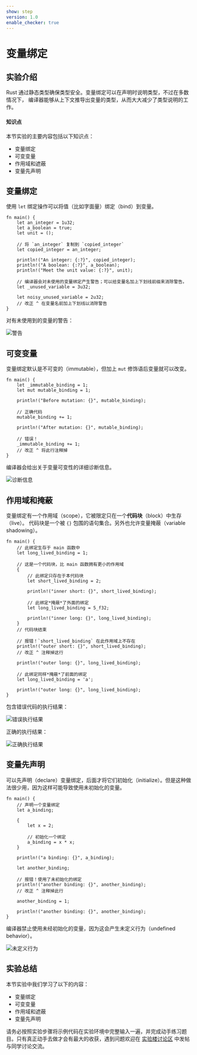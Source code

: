 ```yaml
---
show: step
version: 1.0
enable_checker: true
---
```



# 变量绑定

## 实验介绍

Rust 通过静态类型确保类型安全。变量绑定可以在声明时说明类型，不过在多数情况下，
编译器能够从上下文推导出变量的类型，从而大大减少了类型说明的工作。

#### 知识点

本节实验的主要内容包括以下知识点：

* 变量绑定
* 可变变量
* 作用域和遮蔽
* 变量先声明

## 变量绑定

使用 `let` 绑定操作可以将值（比如字面量）绑定（bind）到变量。

```rust,editable
fn main() {
    let an_integer = 1u32;
    let a_boolean = true;
    let unit = ();

    // 将 `an_integer` 复制到 `copied_integer`
    let copied_integer = an_integer;

    println!("An integer: {:?}", copied_integer);
    println!("A boolean: {:?}", a_boolean);
    println!("Meet the unit value: {:?}", unit);

    // 编译器会对未使用的变量绑定产生警告；可以给变量名加上下划线前缀来消除警告。
    let _unused_variable = 3u32;

    let noisy_unused_variable = 2u32;
    // 改正 ^ 在变量名前加上下划线以消除警告
}
```

对有未使用到的变量的警告：

![警告](https://doc.shiyanlou.com/courses/uid1172186-20200107-1578382989/wm)

## 可变变量

变量绑定默认是不可变的（immutable），但加上 `mut` 修饰语后变量就可以改变。

```rust,editable,ignore,mdbook-runnable
fn main() {
    let _immutable_binding = 1;
    let mut mutable_binding = 1;

    println!("Before mutation: {}", mutable_binding);

    // 正确代码
    mutable_binding += 1;

    println!("After mutation: {}", mutable_binding);

    // 错误！
    _immutable_binding += 1;
    // 改正 ^ 将此行注释掉
}
```

编译器会给出关于变量可变性的详细诊断信息。

![诊断信息](https://doc.shiyanlou.com/courses/uid1172186-20200107-1578382991/wm)

## 作用域和掩蔽

变量绑定有一个作用域（scope），它被限定只在一个**代码块**（block）中生存（live）。
代码块是一个被 `{}` 包围的语句集合。另外也允许变量掩蔽（variable shadowing）。

```rust,editable,ignore,mdbook-runnable
fn main() {
    // 此绑定生存于 main 函数中
    let long_lived_binding = 1;

    // 这是一个代码块，比 main 函数拥有更小的作用域
    {
        // 此绑定只存在于本代码块
        let short_lived_binding = 2;

        println!("inner short: {}", short_lived_binding);

        // 此绑定*掩蔽*了外面的绑定
        let long_lived_binding = 5_f32;

        println!("inner long: {}", long_lived_binding);
    }
    // 代码块结束

    // 报错！`short_lived_binding` 在此作用域上不存在
    println!("outer short: {}", short_lived_binding);
    // 改正 ^ 注释掉这行

    println!("outer long: {}", long_lived_binding);

    // 此绑定同样*掩蔽*了前面的绑定
    let long_lived_binding = 'a';

    println!("outer long: {}", long_lived_binding);
}
```

包含错误代码的执行结果：

![错误执行结果](https://doc.shiyanlou.com/courses/uid1172186-20200107-1578382993/wm)

正确的执行结果：

![正确执行结果](https://doc.shiyanlou.com/courses/uid1172186-20200107-1578382995/wm)

## 变量先声明

可以先声明（declare）变量绑定，后面才将它们初始化（initialize）。但是这种做法很少用，因为这样可能导致使用未初始化的变量。

```rust,editable,ignore,mdbook-runnable
fn main() {
    // 声明一个变量绑定
    let a_binding;

    {
        let x = 2;

        // 初始化一个绑定
        a_binding = x * x;
    }

    println!("a binding: {}", a_binding);

    let another_binding;

    // 报错！使用了未初始化的绑定
    println!("another binding: {}", another_binding);
    // 改正 ^ 注释掉此行

    another_binding = 1;

    println!("another binding: {}", another_binding);
}
```

编译器禁止使用未经初始化的变量，因为这会产生未定义行为（undefined behavior）。

![未定义行为](https://doc.shiyanlou.com/courses/uid1172186-20200107-1578382996/wm)

## 实验总结

本节实验中我们学习了以下的内容：

* 变量绑定
* 可变变量
* 作用域和遮蔽
* 变量先声明

请务必按照实验步骤将示例代码在实验环境中完整输入一遍，并完成动手练习题目。只有真正动手去做才会有最大的收获，遇到问题欢迎在 [实验楼讨论区](https://www.shiyanlou.com/questions/) 中发帖与同学讨论交流。
